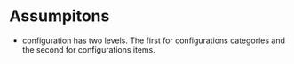 # Assumpitons
  * configuration has two levels. The first for configurations categories
    and the second for configurations items.
